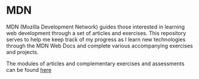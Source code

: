 # MDN
MDN (Mozilla Development Network) guides those interested in learning web development through a set of articles and exercises. This repository serves to help me keep track of my progress as I learn new technologies through the MDN Web Docs and complete various accompanying exercises and projects.


The modules of articles and complementary exercises and assessments can be found <a href="https://developer.mozilla.org/en-US/docs/Learn" target="_blank">here</a>
